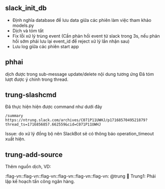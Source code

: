 ## slack_init_db

- Định nghĩa database để lưu data giữa các phiên làm việc tham khảo models.py
- Dịch và tóm tắt
- Fix lỗi xử lý trùng event (Cần phản hồi event từ slack trong 3s, nếu phản hồi sớm phải lưu lại event_id để reject xử lý lần nhận sau)
- Lưu log giữa các phiên start app

## phhai
dịch được trong sub-message
update/delete nội dung tương ứng
Đã tóm lượt được ý chính trong thread.

## trung-slashcmd
Đã thực hiện hiện được command như dưới đây
```
/summary https://ntrung.slack.com/archives/C071P11UWHJ/p1716857049521879?thread_ts=1716856857.662559&cid=C071P11UWHJ
```
Issue: do xử lý đồng bộ nên SlackBot sẽ có thông báo operation_timeout xuất hiện.


## trung-add-source
Thêm nguồn dịch, VD:

:flag-vn::flag-vn::flag-vn::flag-vn::flag-vn::flag-vn:
@trung
:speech_balloon:
Trung1: Phải lập kế hoạch tấn công ngân hàng.